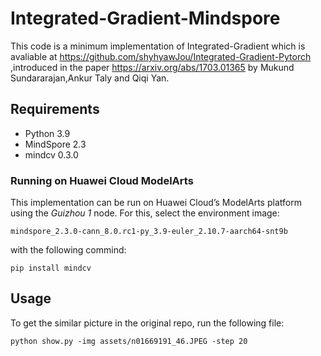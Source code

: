 # Integrated-Gradient-Mindspore

This code is a minimum implementation of Integrated-Gradient which is avaliable at https://github.com/shyhyawJou/Integrated-Gradient-Pytorch ,introduced in the paper https://arxiv.org/abs/1703.01365 by  Mukund Sundararajan,Ankur Taly and Qiqi Yan.

## Requirements

- Python 3.9
- MindSpore 2.3
- mindcv 0.3.0

### Running on Huawei Cloud ModelArts

This implementation can be run on Huawei Cloud’s ModelArts platform using the *Guizhou 1* node. For this, select the environment image:

```
mindspore_2.3.0-cann_8.0.rc1-py_3.9-euler_2.10.7-aarch64-snt9b
```

with the following commind:

````
pip install mindcv
````

## Usage

To get the similar picture in the original repo, run the following file:

```
python show.py -img assets/n01669191_46.JPEG -step 20
```

